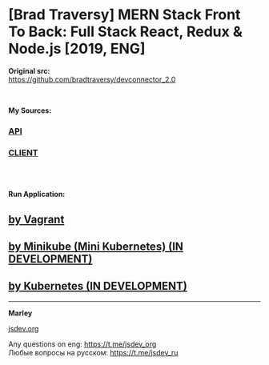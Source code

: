 # [Brad Traversy] MERN Stack Front To Back: Full Stack React, Redux &amp; Node.js [2019, ENG]

**Original src:**  
https://github.com/bradtraversy/devconnector_2.0

<br/>

**My Sources:**

### [API](./api/Readme.md)

### [CLIENT](./client/Readme.md)

<br/>

<br/>

**Run Application:**

## [by Vagrant](./Vagrant.md)

## [by Minikube (Mini Kubernetes) (IN DEVELOPMENT)](./Minikube.md)

## [by Kubernetes (IN DEVELOPMENT)](./Kubernetes.md)

---

**Marley**

<a href="https://jsdev.org">jsdev.org</a>

Any questions on eng: https://t.me/jsdev_org  
Любые вопросы на русском: https://t.me/jsdev_ru
